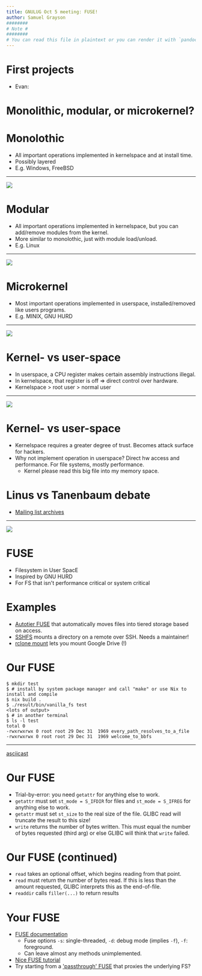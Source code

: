 ```yaml
---
title: GNULUG Oct 5 meeting: FUSE!
author: Samuel Grayson
########
# Note #
########
# You can read this file in plaintext or you can render it with `pandoc --standalone --to revealjs --output index.html README.md`
---
```


# First projects

- Evan: 

# Monolithic, modular, or microkernel?

# Monolothic

- All important operations implemented in kernelspace and at install time.
- Possibly layered
- E.g. Windows, FreeBSD

--------

![](https://upload.wikimedia.org/wikipedia/commons/5/5d/Windows_2000_architecture.svg)

# Modular

- All important operations implemented in kernelspace, but you can add/remove modules from the kernel.
- More similar to monolothic, just with module load/unload.
- E.g. Linux

--------

![](https://i.imgur.com/Oufl1R1.png)

# Microkernel

- Most important operations implemented in userspace, installed/removed like users programs.
- E.g. MINIX, GNU HURD

--------

![](https://upload.wikimedia.org/wikipedia/commons/thumb/6/67/OS-structure.svg/1280px-OS-structure.svg.png)

# Kernel- vs user-space

- In userspace, a CPU register makes certain assembly instructions illegal.
- In kernelspace, that register is off => direct control over hardware.
- Kernelspace > root user > normal user

--------

![](https://i.imgflip.com/6vwudc.jpg)

# Kernel- vs user-space

- Kernelspace requires a greater degree of trust. Becomes attack surface for hackers.
- Why not implement operation in userspace? Direct hw access and performance. For file systems, mostly performance.
  - Kernel please read this big file into my memory space.

# Linus vs Tanenbaum debate

- [Mailing list archives](https://web.archive.org/web/20121003060514/http://www.dina.dk/~abraham/Linus_vs_Tanenbaum.html)

--------

![](https://i.imgflip.com/6vvwfh.jpg)

# FUSE

- Filesystem in User SpacE
- Inspired by GNU HURD
- For FS that isn't performance critical or system critical

# Examples

- [Autotier FUSE](https://github.com/45Drives/autotier) that automatically moves files into tiered storage based on access.
- [SSHFS](https://en.wikipedia.org/wiki/SSHFS) mounts a directory on a remote over SSH. Needs a maintainer!
- [rclone mount](https://rclone.org/commands/rclone_mount/) lets you mount Google Drive (!)

# Our FUSE

```
$ mkdir test
$ # install by system package manager and call "make" or use Nix to install and compile
$ nix build .
$ ./result/bin/vanilla_fs test
<lots of output>
$ # in another terminal
$ ls -l test
total 0
-rwxrwxrwx 0 root root 29 Dec 31  1969 every_path_resolves_to_a_file
-rwxrwxrwx 0 root root 29 Dec 31  1969 welcome_to_bbfs
```

--------

[asciicast](https://asciinema.org/a/1SYKFtKmWS3nJVqmsEdqyZ76c)

<script id="asciicast-1SYKFtKmWS3nJVqmsEdqyZ76c" src="https://asciinema.org/a/1SYKFtKmWS3nJVqmsEdqyZ76c.js" async></script>

# Our FUSE

- Trial-by-error: you need `getattr` for anything else to work.
- `getattr` must set `st_mode = S_IFDIR` for files and `st_mode = S_IFREG` for anything else to work.
- `getattr` must set `st_size` to the real size of the file. GLIBC read will truncate the result to this size!
- `write` returns the number of bytes written. This must equal the number of bytes requested (third arg) or else GLIBC will think that `write` failed.

# Our FUSE (continued)

- `read` takes an optional offset, which begins reading from that point.
- `read` must return the number of bytes read. If this is less than the amount requested, GLIBC interprets this as the end-of-file.
- `readdir` calls `filler(...)` to return results

# Your FUSE

- [FUSE documentation](https://www.cs.hmc.edu/~geoff/classes/hmc.cs135.201109/homework/fuse/fuse_doc.html)
  -  Fuse options `-s`: single-threaded, `-d`: debug mode (implies `-f`), `-f`: foreground.
  - Can leave almost any methods unimplemented.
- [Nice FUSE tutorial](https://www.cs.nmsu.edu/~pfeiffer/fuse-tutorial/html/index.html)
- Try starting from a ['passthrough' FUSE](https://github.com/libfuse/libfuse/blob/master/example/passthrough_fh.c) that proxies the underlying FS?
